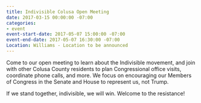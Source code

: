 ```yaml
---
title: Indivisible Colusa Open Meeting
date: 2017-03-15 00:00:00 -07:00
categories:
- event
event-start-date: 2017-05-07 15:00:00 -07:00
event-end-date: 2017-05-07 16:30:00 -07:00
Location: Williams - Location to be announced
---
```


Come to our open meeting to learn about the Indivisible movement, and join with other Colusa County residents to plan Congressional office visits, coordinate phone calls, and more. We focus on encouraging our Members of Congress in the Senate and House to represent us, not Trump.

If we stand together, indivisible, we will win. Welcome to the resistance!